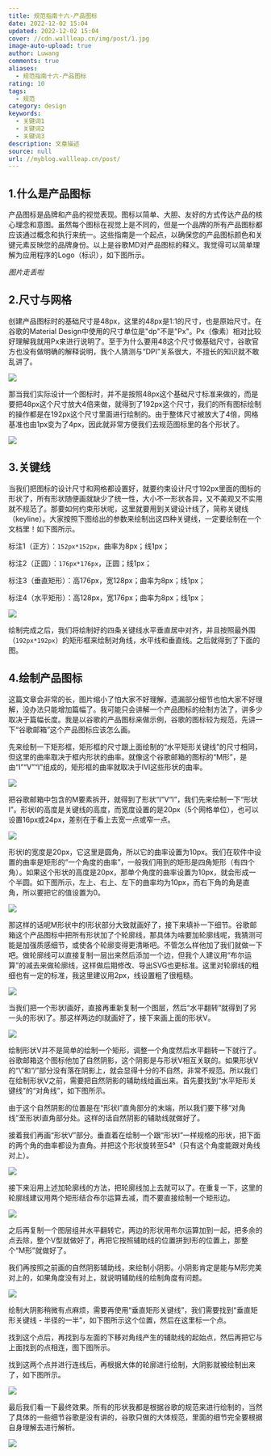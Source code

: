 ```yaml
---
title: 规范指南十六-产品图标
date: 2022-12-02 15:04
updated: 2022-12-02 15:04
cover: //cdn.wallleap.cn/img/post/1.jpg
image-auto-upload: true
author: Luwang
comments: true
aliases:
  - 规范指南十六-产品图标
rating: 10
tags:
  - 规范
category: design
keywords:
  - 关键词1
  - 关键词2
  - 关键词3
description: 文章描述
source: null
url: //myblog.wallleap.cn/post/
---
```


## 1.什么是产品图标

产品图标是品牌和产品的视觉表现。图标以简单、大胆、友好的方式传达产品的核心理念和意图。虽然每个图标在视觉上是不同的，但是一个品牌的所有产品图标都应该通过概念和执行来统一。这些指南是一个起点，以确保您的产品图标颜色和关键元素反映您的品牌身份。以上是谷歌MD对产品图标的释义。我觉得可以简单理解为应用程序的Logo（标识），如下图所示。

*图片走丢啦*

## 2.尺寸与网格

创建产品图标时的基础尺寸是48px，这里的48px是1:1的尺寸，也是原始尺寸。在谷歌的Material Design中使用的尺寸单位是"dp"不是"Px"。Px（像素）相对比较好理解我就用Px来进行说明了。至于为什么要用48这个尺寸做基础尺寸，谷歌官方也没有做明确的解释说明，我个人猜测与“DPI”关系很大，不擅长的知识就不敢乱讲了。

![](https://cdn.wallleap.cn/img/pic/illustrtion/202212021505268.png)

那当我们实际设计一个图标时，并不是按照48px这个基础尺寸标准来做的，而是要把48px这个尺寸放大4倍来做，就得到了192px这个尺寸，我们的所有图标绘制的操作都是在192px这个尺寸里面进行绘制的。由于整体尺寸被放大了4倍，网格基准也由1px变为了4px，因此就非常方便我们去规范图标里的各个形状了。

![](https://cdn.wallleap.cn/img/pic/illustrtion/202212021505766.png)

## 3.关键线

当我们把图标的设计尺寸和网格都设置好，就要约束设计尺寸192px里面的图标的形状了，所有形状随便画就缺少了统一性，大小不一形状各异，又不美观又不实用就不规范了。那要如何约束形状呢，这里就要用到关键设计线了，简称关键线（keyline）。大家按照下图给出的参数来绘制出这四种关键线，一定要绘制在一个文档里！如下图所示。

标注1（正方）：`152px*152px`，曲率为8px；线1px；

标注2（正圆）：`176px*176px`，正圆；线1px；

标注3（垂直矩形）：高176px，宽128px；曲率为8px；线1px；

标注4（水平矩形）：高128px，宽176px；曲率为8px；线1px；

![](https://cdn.wallleap.cn/img/pic/illustrtion/202212021506129.png)

绘制完成之后，我们将绘制好的四条关键线水平垂直居中对齐，并且按照最外围（`192px*192px`）的矩形框来绘制对角线，水平线和垂直线。之后就得到了下面的图。

## 4.绘制产品图标

这篇文章会非常的长，图片缩小了怕大家不好理解，遗漏部分细节也怕大家不好理解，没办法只能增加篇幅了。我可能只会讲解一个产品图标的绘制方法了，讲多少取决于篇幅长度。我是以谷歌的产品图标来做示例，谷歌的图标较为规范，先讲一下“谷歌邮箱”这个产品图标应该怎么画。

先来绘制一下矩形框，矩形框的尺寸跟上面绘制的“水平矩形关键线”的尺寸相同，但这里的曲率取决于框内形状的曲率。就像这个谷歌邮箱的图标的“M形”，是由“I”“V”“I”组成的，矩形框的曲率就取决于IVI这些形状的曲率。

![](https://cdn.wallleap.cn/img/pic/illustrtion/202212021506703.png)

把谷歌邮箱中包含的M要素拆开，就得到了形状“I”V“I”，我们先来绘制一下“形状I”。形状I的高度是关键线的高度，而宽度设置的是20px（5个网格单位），也可以设置16px或24px，差别在于看上去宽一点或窄一点。

![](https://cdn.wallleap.cn/img/pic/illustrtion/202212021506260.png)

形状I的宽度是20px，它这里是圆角，所以它的曲率设置为10px。我们在软件中设置的曲率是矩形的“一个角度的曲率”，一般我们用到的矩形是四角矩形（有四个角）。如果这个形状的高度是20px，那单个角度的曲率设置为10px，就会形成一个半圆。如下图所示，左上、右上、左下的曲率均为10px，而右下角的角是直角，所以要把它的值设置为0。

![](https://cdn.wallleap.cn/img/pic/illustrtion/202212021506863.png)

那这样的话呢M形状中的I形状部分大致就画好了，接下来填补一下细节。谷歌邮箱这个产品图标中把所有形状加了个轮廓线，那具体为啥要加轮廓线呢，我猜测可能是加强质感细节，或使各个轮廓变得更清晰吧。不管怎么样他加了我们就做一下吧。做轮廓线可以直接复制一层出来然后添加一个边，但我个人建议用“布尔运算”的减去来做轮廓线，这样做后期修改、导出SVG也更标准。这里对轮廓线的粗细也有一定的标准，我这里建议用2px，线设置粗了很粗糙。

![](https://cdn.wallleap.cn/img/pic/illustrtion/202212021507600.png)

当我们把一个形状I画好，直接再重新复制一个图层，然后“水平翻转”就得到了另一头的形状I了。那这样两边的I就画好了，接下来画上面的形状V。

![](https://cdn.wallleap.cn/img/pic/illustrtion/202212021507423.png)

绘制形状V并不是简单的绘制一个矩形，调整一个角度然后水平翻转一下就行了。谷歌邮箱这个图标他加了自然阴影，这个阴影是与形状V相互关联的。如果形状V的“\”和“/”部分没有落在阴影上，就会显得十分的不自然，非常不规范。所以我们在绘制形状V之前，需要把自然阴影的辅助线给画出来。首先要找到“水平矩形关键线”的“对角线”，如下图所示。

由于这个自然阴影的位置是在“形状I”直角部分的末端，所以我们要下移“对角线”至形状I直角部分处。这样的话自然阴影的辅助线就做好了。

接着我们再画“形状V”部分。垂直着在绘制一个跟“形状I”一样规格的形状，把下面的两个角的曲率都设为直角。并把这个形状旋转至54°（只有这个角度能跟对角线对上）。

![](https://cdn.wallleap.cn/img/pic/illustrtion/202212021507919.png)

接下来沿用上述加轮廓线的方法，把轮廓线加上去就可以了。在重复一下，这里的轮廓线建议用两个矩形结合布尔运算去减，而不要直接绘制一个矩形边。

![](https://cdn.wallleap.cn/img/pic/illustrtion/202212021508095.png)

之后再复制一个图层组并水平翻转它，两边的形状用布尔运算加到一起，把多余的点去除，整个V型就做好了，再把它按照辅助线的位置拼到I形的位置上，那整个“M形”就做好了。

我们再按照之前画的自然阴影辅助线，来绘制小阴影。小阴影肯定是能与M形完美对上的，如果角度没有对上，就说明辅助线的绘制角度有问题。

![](https://cdn.wallleap.cn/img/pic/illustrtion/202212021508024.png)

绘制大阴影稍微有点麻烦，需要再使用“垂直矩形关键线”，我们需要找到“垂直矩形关键线 - 半径的一半”，如下图所示这个位置，然后在这里标一个点。

找到这个点后，再找到与左面的下移对角线产生的辅助线的起始点，然后再把它与上面找到的点相连，图下图所示。

找到这两个点并进行连线后，再根据大体的轮廓进行绘制，大阴影就被绘制出来了，如下图所示。

![](https://cdn.wallleap.cn/img/pic/illustrtion/202212021508222.png)

最后我们看一下最终效果。所有的形状我都是根据谷歌的规范来进行绘制的，当然了具体的一些细节谷歌是没有讲的，谷歌只做的大体规范，里面的细节完全要根据自身理解去进行解析。

![](https://cdn.wallleap.cn/img/pic/illustrtion/202212021509556.png)


